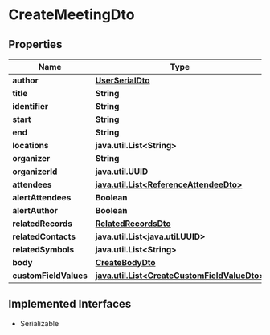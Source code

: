 

# CreateMeetingDto


## Properties

Name | Type | Description | Notes
------------ | ------------- | ------------- | -------------
**author** | [**UserSerialDto**](UserSerialDto.md) |  | 
**title** | **String** |  |  [optional]
**identifier** | **String** |  |  [optional]
**start** | **String** |  | 
**end** | **String** |  | 
**locations** | **java.util.List&lt;String&gt;** |  |  [optional]
**organizer** | **String** |  |  [optional]
**organizerId** | **java.util.UUID** |  |  [optional]
**attendees** | [**java.util.List&lt;ReferenceAttendeeDto&gt;**](ReferenceAttendeeDto.md) |  |  [optional]
**alertAttendees** | **Boolean** |  |  [optional]
**alertAuthor** | **Boolean** |  |  [optional]
**relatedRecords** | [**RelatedRecordsDto**](RelatedRecordsDto.md) |  |  [optional]
**relatedContacts** | **java.util.List&lt;java.util.UUID&gt;** |  |  [optional]
**relatedSymbols** | **java.util.List&lt;String&gt;** |  |  [optional]
**body** | [**CreateBodyDto**](CreateBodyDto.md) |  |  [optional]
**customFieldValues** | [**java.util.List&lt;CreateCustomFieldValueDto&gt;**](CreateCustomFieldValueDto.md) |  |  [optional]


## Implemented Interfaces

* Serializable


